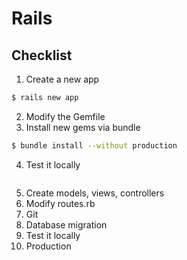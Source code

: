 # Rails 
## Checklist
1. Create a new app
```bash
$ rails new app
```
2. Modify the Gemfile
3. Install new gems via bundle 
```bash
$ bundle install --without production
```
4. Test it locally
```bash

```
5. Create models, views, controllers
6. Modify routes.rb
7. Git 
8. Database migration
9. Test it locally
10. Production 
<!--stackedit_data:
eyJoaXN0b3J5IjpbMTM0MDMzODg3NCwtNDA3ODE3OTM2LC0yMD
g4NzQ2NjEyLDczMDk5ODExNl19
-->